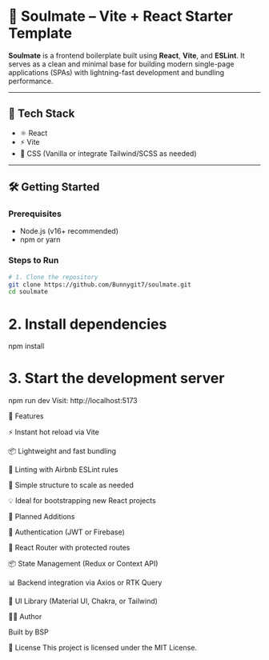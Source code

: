 # 💞 Soulmate – Vite + React Starter Template

**Soulmate** is a frontend boilerplate built using **React**, **Vite**, and **ESLint**. It serves as a clean and minimal base for building modern single-page applications (SPAs) with lightning-fast development and bundling performance.

---

## 🚀 Tech Stack

- ⚛️ React
- ⚡ Vite
- 💅 CSS (Vanilla or integrate Tailwind/SCSS as needed)

---

## 🛠️ Getting Started

### Prerequisites

- Node.js (v16+ recommended)
- npm or yarn

### Steps to Run

```bash
# 1. Clone the repository
git clone https://github.com/Bunnygit7/soulmate.git
cd soulmate
```
# 2. Install dependencies
npm install

# 3. Start the development server
npm run dev
Visit: http://localhost:5173

🔮 Features

⚡ Instant hot reload via Vite

📦 Lightweight and fast bundling

📏 Linting with Airbnb ESLint rules

🌈 Simple structure to scale as needed

💡 Ideal for bootstrapping new React projects

🧱 Planned Additions

🔐 Authentication (JWT or Firebase)

🧾 React Router with protected routes

📦 State Management (Redux or Context API)

📊 Backend integration via Axios or RTK Query

🎨 UI Library (Material UI, Chakra, or Tailwind)

👨‍💻 Author

Built by BSP

📜 License
This project is licensed under the MIT License.
